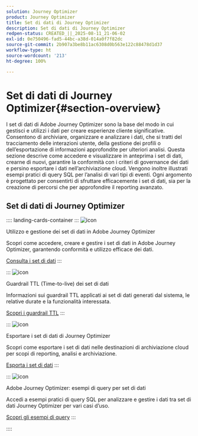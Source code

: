 ```yaml
---
solution: Journey Optimizer
product: Journey Optimizer
title: Set di dati di Journey Optimizer
description: Set di dati di Journey Optimizer
redpen-status: CREATED_||_2025-08-11_21-06-02
exl-id: 0e750496-fad5-44bc-a38d-014a0f7f82dc
source-git-commit: 2b907a3be8b11ac6308d0b563e122c88478d1d37
workflow-type: ht
source-wordcount: '213'
ht-degree: 100%

---
```


# Set di dati di Journey Optimizer{#section-overview}

I set di dati di Adobe Journey Optimizer sono la base del modo in cui gestisci e utilizzi i dati per creare esperienze cliente significative. Consentono di archiviare, organizzare e analizzare i dati, che si tratti del tracciamento delle interazioni utente, della gestione dei profili o dell’esportazione di informazioni approfondite per ulteriori analisi. Questa sezione descrive come accedere e visualizzare in anteprima i set di dati, crearne di nuovi, garantire la conformità con i criteri di governance dei dati e persino esportare i dati nell’archiviazione cloud. Vengono inoltre illustrati esempi pratici di query SQL per l’analisi di vari tipi di eventi. Ogni argomento è progettato per consentirti di sfruttare efficacemente i set di dati, sia per la creazione di percorsi che per approfondire il reporting avanzato.

## Set di dati di Journey Optimizer

:::: landing-cards-container
:::
![icon](https://cdn.experienceleague.adobe.com/icons/circle-play.svg?lang=it)

Utilizzo e gestione dei set di dati in Adobe Journey Optimizer

Scopri come accedere, creare e gestire i set di dati in Adobe Journey Optimizer, garantendo conformità e utilizzo efficace dei dati.

[Consulta i set di dati](../using/data/get-started-datasets.md)
:::

:::
![icon](https://cdn.experienceleague.adobe.com/icons/shield-halved.svg?lang=it)

Guardrail TTL (Time-to-live) dei set di dati

Informazioni sui guardrail TTL applicati ai set di dati generati dal sistema, le relative durate e la funzionalità interessata.

[Scopri i guardrail TTL](../using/data/datasets-ttl.md)
:::

:::
![icon](https://cdn.experienceleague.adobe.com/icons/list-check.svg?lang=it)

Esportare i set di dati di Journey Optimizer

Scopri come esportare i set di dati nelle destinazioni di archiviazione cloud per scopi di reporting, analisi e archiviazione.

[Esporta i set di dati](../using/data/export-datasets.md)
:::

:::
![icon](https://cdn.experienceleague.adobe.com/icons/code-branch.svg?lang=it)

Adobe Journey Optimizer: esempi di query per set di dati

Accedi a esempi pratici di query SQL per analizzare e gestire i dati tra set di dati Journey Optimizer per vari casi d’uso.

[Scopri gli esempi di query](../using/data/datasets-query-examples.md)
:::

::::
